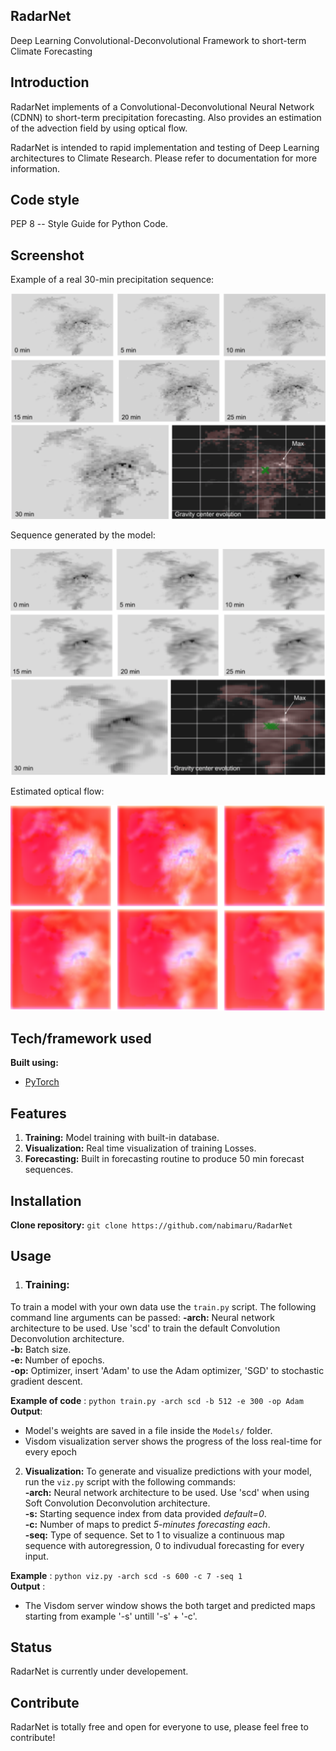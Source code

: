 ## RadarNet
Deep Learning Convolutional-Deconvolutional Framework to short-term Climate Forecasting


## Introduction
RadarNet implements of a Convolutional-Deconvolutional Neural Network (CDNN) to short-term precipitation forecasting. Also provides an estimation of the advection field by using optical flow. 

RadarNet is intended to rapid implementation and testing of Deep Learning architectures to Climate Research. Please refer to documentation for more information.


## Code style
PEP 8 -- Style Guide for Python Code.


## Screenshot
Example of a real 30-min precipitation sequence:

![alt text](/Images/real_sequence_example.png)


Sequence generated by the model:

![alt text](/Images/predicted_sequence.png)


Estimated optical flow:

![alt text](/Images/optical_flow.png)


## Tech/framework used

<b>Built using:</b>
- [PyTorch](http://pytorch.org)


## Features

1. <strong>Training:</strong> Model training with built-in database.
2. <strong>Visualization:</strong> Real time visualization of training Losses.
3. <strong>Forecasting:</strong> Built in forecasting routine to produce 50 min forecast sequences.


## Installation
<strong>Clone repository:</strong>
`git clone https://github.com/nabimaru/RadarNet`


## Usage
1. ### Training:
To train a model with your own data use the `train.py` script. The following command line arguments can be passed:
<strong>-arch:</strong> Neural network architecture to be used. Use 'scd' to train the default Convolution Deconvolution architecture.</br>
<strong>-b:</strong> Batch size.</br>
<strong>-e:</strong> Number of epochs.</br>
<strong>-op:</strong> Optimizer, insert 'Adam' to use the Adam optimizer, 'SGD' to stochastic gradient descent.</br>

<strong>Example of code</strong> : `python train.py -arch scd -b 512 -e 300 -op Adam`
<strong>Output</strong>: </br>
- Model's weights are saved in a file inside the `Models/` folder.
- Visdom visualization server shows the progress of the loss real-time for every epoch

2. <strong>Visualization:</strong>
To generate and visualize predictions with your model, run the `viz.py` script with the following commands:</br>
<strong>-arch:</strong> Neural network architecture to be used. Use 'scd' when using Soft Convolution Deconvolution architecture.</br>
<strong>-s:</strong> Starting sequence index from data provided *default=0*.</br>
<strong>-c:</strong> Number of maps to predict *5-minutes forecasting each*.</br>
<strong>-seq:</strong> Type of sequence. Set to 1 to visualize a continuous map sequence with autoregression, 0 to indivudual forecasting for every input.</br>

<strong>Example</strong> : `python viz.py -arch scd -s 600 -c 7 -seq 1`</br>
<strong>Output</strong> : </br>
- The Visdom server window shows the both target and predicted maps starting from example '-s' untill '-s' + '-c'.

## Status
RadarNet is currently under developement.

## Contribute
RadarNet is totally free and open for everyone to use, please feel free to contribute!


